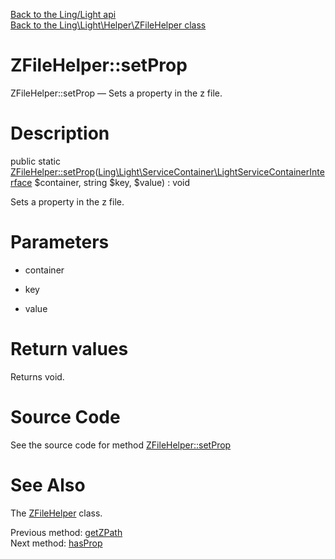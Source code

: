 [Back to the Ling/Light api](https://github.com/lingtalfi/Light/blob/master/doc/api/Ling/Light.md)<br>
[Back to the Ling\Light\Helper\ZFileHelper class](https://github.com/lingtalfi/Light/blob/master/doc/api/Ling/Light/Helper/ZFileHelper.md)


ZFileHelper::setProp
================



ZFileHelper::setProp — Sets a property in the z file.




Description
================


public static [ZFileHelper::setProp](https://github.com/lingtalfi/Light/blob/master/doc/api/Ling/Light/Helper/ZFileHelper/setProp.md)([Ling\Light\ServiceContainer\LightServiceContainerInterface](https://github.com/lingtalfi/Light/blob/master/doc/api/Ling/Light/ServiceContainer/LightServiceContainerInterface.md) $container, string $key, $value) : void




Sets a property in the z file.




Parameters
================


- container

    

- key

    

- value

    


Return values
================

Returns void.








Source Code
===========
See the source code for method [ZFileHelper::setProp](https://github.com/lingtalfi/Light/blob/master/Helper/ZFileHelper.php#L35-L39)


See Also
================

The [ZFileHelper](https://github.com/lingtalfi/Light/blob/master/doc/api/Ling/Light/Helper/ZFileHelper.md) class.

Previous method: [getZPath](https://github.com/lingtalfi/Light/blob/master/doc/api/Ling/Light/Helper/ZFileHelper/getZPath.md)<br>Next method: [hasProp](https://github.com/lingtalfi/Light/blob/master/doc/api/Ling/Light/Helper/ZFileHelper/hasProp.md)<br>

